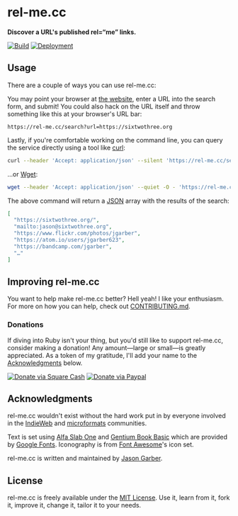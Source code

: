 # rel-me.cc

**Discover a URL's published rel=“me” links.**

[![Build](https://img.shields.io/github/actions/workflow/status/jgarber623/rel-me.cc/ci.yml?branch=main&logo=github&style=for-the-badge)](https://github.com/jgarber623/rel-me.cc/actions/workflows/ci.yml)
[![Deployment](https://img.shields.io/github/deployments/jgarber623/rel-me.cc/production?label=Deployment&logo=github&style=for-the-badge)](https://github.com/jgarber623/rel-me.cc/deployments/activity_log?environment=production)

## Usage

There are a couple of ways you can use rel-me.cc:

You may point your browser at [the website](https://rel-me.cc), enter a URL into the search form, and submit! You could also hack on the URL itself and throw something like this at your browser's URL bar:

```text
https://rel-me.cc/search?url=https://sixtwothree.org
```

Lastly, if you're comfortable working on the command line, you can query the service directly using a tool like [curl](https://curl.haxx.se):

```sh
curl --header 'Accept: application/json' --silent 'https://rel-me.cc/search?url=https://sixtwothree.org'
```

…or [Wget](https://www.gnu.org/software/wget/):

```sh
wget --header 'Accept: application/json' --quiet -O - 'https://rel-me.cc/search?url=https://sixtwothree.org'
```

The above command will return a [JSON](https://json.org) array with the results of the search:

```json
[
  "https://sixtwothree.org/",
  "mailto:jason@sixtwothree.org",
  "https://www.flickr.com/photos/jgarber",
  "https://atom.io/users/jgarber623",
  "https://bandcamp.com/jgarber",
  "…"
]
```

## Improving rel-me.cc

You want to help make rel-me.cc better? Hell yeah! I like your enthusiasm. For more on how you can help, check out [CONTRIBUTING.md](https://github.com/jgarber623/rel-me.cc/blob/master/CONTRIBUTING.md).

### Donations

If diving into Ruby isn't your thing, but you'd still like to support rel-me.cc, consider making a donation! Any amount—large or small—is greatly appreciated. As a token of my gratitude, I'll add your name to the [Acknowledgments](#acknowledgments) below.

[![Donate via Square Cash](https://img.shields.io/badge/square%20cash-$jgarber-28c101.svg?style=for-the-badge)](https://cash.me/$jgarber)
[![Donate via Paypal](https://img.shields.io/badge/paypal-jgarber-009cde.svg?style=for-the-badge)](https://www.paypal.me/jgarber)

## Acknowledgments

rel-me.cc wouldn't exist without the hard work put in by everyone involved in the [IndieWeb](https://indieweb.org) and [microformats](https://microformats.org) communities.

Text is set using [Alfa Slab One](https://fonts.google.com/specimen/Alfa+Slab+One) and [Gentium Book Basic](https://fonts.google.com/specimen/Gentium+Book+Basic) which are provided by [Google Fonts](https://fonts.google.com). Iconography is from [Font Awesome](https://fontawesome.com)'s icon set.

rel-me.cc is written and maintained by [Jason Garber](https://sixtwothree.org).

## License

rel-me.cc is freely available under the [MIT License](https://opensource.org/licenses/MIT). Use it, learn from it, fork it, improve it, change it, tailor it to your needs.
